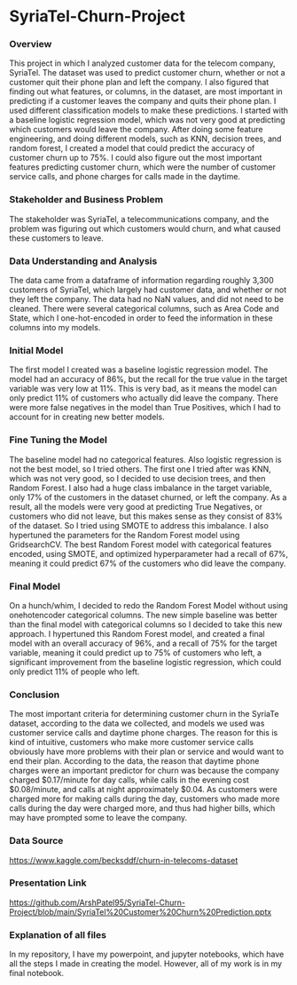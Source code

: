 # SyriaTel-Churn-Project

### Overview
This project in which I analyzed customer data for the telecom company, SyriaTel. The dataset was used to predict customer churn, whether or not a customer quit their phone plan and left the company. I also figured that finding out what features, or columns, in the dataset, are most important in predicting if a customer leaves the company and quits their phone plan. I used different classification models to make these predictions. I started with a baseline logistic regression model, which was not very good at predicting which customers would leave the company. After doing some feature engineering, and doing different models, such as KNN, decision trees, and random forest, I created a model that could predict the accuracy of customer churn up to 75%. I could also figure out the most important features predicting customer churn, which were the number of customer service calls, and phone charges for calls made in the daytime. 

### Stakeholder and Business Problem
The stakeholder was SyriaTel, a telecommunications company, and the problem was figuring out which customers would churn, and what caused these customers to leave. 

### Data Understanding and Analysis
The data came from a dataframe of information regarding roughly 3,300 customers of SyriaTel, which largely had customer data, and whether or not they left the company. The data had no NaN values, and did not need to be cleaned. There were several categorical columns, such as Area Code and State, which I one-hot-encoded in order to feed the information in these columns into my models. 

### Initial Model
The first model I created was a baseline logistic regression model. The model had an accuracy of 86%, but the recall for the true value in the target variable was very low at 11%. This is very bad, as it means the model can only predict 11% of customers who actually did leave the company. There were more false negatives in the model than True Positives, which I had to account for in creating new better models. 

### Fine Tuning the Model
The baseline model had no categorical features. Also logistic regression is not the best model, so I tried others. The first one I tried after was KNN, which was not very good, so I decided to use decision trees, and then Random Forest. I also had a huge class imbalance in the target variable, only 17% of the customers in the dataset churned, or left the company. As a result, all the models were very good at predicting True Negatives, or customers who did not leave, but this makes sense as they consist of 83% of the dataset. So I tried using SMOTE to address this imbalance. I also hypertuned the parameters for the Random Forest model using GridsearchCV. The best Random Forest model with categorical features encoded, using SMOTE, and optimized hyperparameter had a recall of 67%, meaning it could predict 67% of the customers who did leave the company.

### Final Model
On a hunch/whim, I decided to redo the Random Forest Model without using onehotencoder categorical columns. The new simple baseline was better than the final model with categorical columns so I decided to take this new approach. I hypertuned this Random Forest model, and created a final model with an overall accuracy of 96%, and a recall of 75% for the target variable, meaning it could predict up to 75% of customers who left, a significant improvement from the baseline logistic regression, which could only predict 11% of people who left. 

### Conclusion
The most important criteria for determining customer churn in the SyriaTe dataset, according to the data we collected, and models we used was customer service calls and daytime phone charges. The reason for this is kind of intuitive, customers who make more customer service calls obviously have more problems with their plan or service and would want to end their plan. According to the data, the reason that daytime phone charges were an important predictor for churn was because the company charged $0.17/minute for day calls, while calls in the evening cost $0.08/minute, and calls at night approximately $0.04. As customers were charged more for making calls during the day, customers who made more calls during the day were charged more, and thus had higher bills, which may have prompted some to leave the company.

### Data Source
https://www.kaggle.com/becksddf/churn-in-telecoms-dataset

### Presentation Link
https://github.com/ArshPatel95/SyriaTel-Churn-Project/blob/main/SyriaTel%20Customer%20Churn%20Prediction.pptx

### Explanation of all files
In my repository, I have my powerpoint, and jupyter notebooks, which have all the steps I made in creating the model. However, all of my work is in my final notebook.
